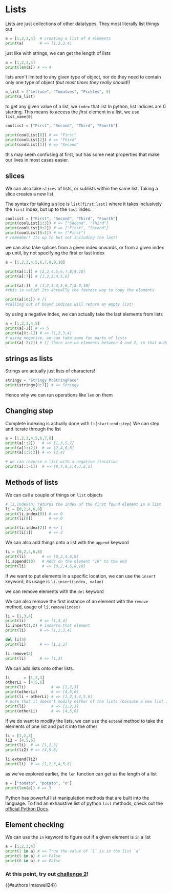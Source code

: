 # Lists

Lists are just collections of other datatypes. They most literally list things out

```py
a = [1,2,3,4]  # creating a list of 4 elements
print(a)       # => [1,2,3,4]
```

just like with strings, we can get the length of lists

```py
a = [1,2,3,4]
print(len(a)) # => 4
```

lists aren't limited to any given type of object, nor do they need to contain only one type of object *(but most times they really should!)*

```py
a_list = ["Lettuce", "Tomatoes", "Pickles", 5]
print(a_list)
```

to get any given value of a list, we `index` that list
In python, list indicies are 0 starting. This means to access the *first* element in a list, we use `list_name[0]`

```py
coolList = ["First", "Second", "Third", "Fourth"]

print(coolList[0]) # => "First"
print(coolList[2]) # => "Third"
print(coolList[1]) # => "Second"
```

this may seem confusing at first, but has some neat properties that make our lives in most cases easier.

slices
--- 

We can also take `slices` of lists, or sublists within the same list. Taking a slice creates a new list.

The syntax for taking a slice is `list[first:last]` where it takes inclusively the `first` index, but up to the `last` index. 

```py
coolList = ["First", "Second", "Third", "Fourth"]
print(coolList[1:3]) # => ["Second", "Third"]
print(coolList[0:2]) # => ["First", "Second"]
print(coolList[0:1]) # => ["First"] 
# remember! Its up to but not including the last!
```

we can also take splices from a given index onwards, or from a given index up until, by not specifying the first or last index

```py
a = [1,2,3,4,5,6,7,8,9,10]

print(a[1:]) # [2,3,4,5,6,7,8,9,10]
print(a[:7]) # [1,2,3,4,5,6]

print(a[:])  # [1,2,3,4,5,6,7,8,9,10] 
#this is valid! Its actually the fastest way to copy the elements

print(a[10:]) # []
#calling out of bound indices will return an empty list!
```

by using a negative index, we can actually take the last elements from lists

```py
a = [1,2,3,4,5]
print(a[-1]) # => 5
print(a[0:-1]) # => [1,2,3,4]
# using negative, we can take some fun parts of lists
print(a[-2:2]) # [] there are no elements between 4 and 2, in that order
```  

strings as lists
---

Strings are actually just lists of characters!
```py
stringy = "Stringy McStringFace"
print(stringy[0:7]) # => Stringy
```
Hence why we can run operations like `len` on them

Changing step 
---

Complete indexing is actually done with `li[start:end:step]` We can step and iterate through the list
```py
a = [1,2,3,4,5,6,7,8]
print(a[::2])   # => [1,3,5,7]
print(a[1::2])  # => [2,4,6,8]
print(a[1:5:2]) # => [2,4]

# we can reverse a list with a negative iteration
print(a[::-1])  # => [8,7,6,5,4,3,2,1]
```


Methods of lists
---

We can call a couple of things on `list` objects

```py
# li.index(n) returns the index of the first found element in a list
li = [0,2,4,6,8]
print(li.index(0)) # => 0
print(li[0])       # => 0

print(li.index[2]) # => 1
print(li[1])       # => 2
```

We can also add things onto a list with the `append` keyword

```py
li = [0,2,4,6,8]
print(li)       # => [0,2,4,6,8]
li.append(10)   # Adds on the element "10" to the end
print(li)       # => [0,2,4,6,8,10]
```

If we want to put elements in a specific location, we can use the `insert` keyword, its usage is `li.insert(index, value)`

we can remove elements with the `del` keyword

We can also remove the first instance of an element with  the `remove` method, usage of `li.remove(index)`
```py
li = [1,3,4]
print(li)      # => [1,3,4]
li.insert(1,2) # inserts that element
print(li)      # => [1,2,3,4]

del li[3]
print(li)      # => [1,2,3]

li.remove(2)
print(li)      # => [1,3]
```

We can add lists onto other lists.
```py
li      = [1,2,3]
otherLi = [4,5,6]
print(li)           # => [1,2,3]
print(otherLi)      # => [4,5,6]
print(li + otherLi) # => [1,2,3,4,5,6]
# note that it doesn't modify either of the lists (because a new list is created!)
print(li)           # => [1,2,3] 
print(otherLi)      # => [4,5,6]
```

if we do want to modify the lists, we can use the `extend` method to take the elements of one list and put it into the other

```py
li = [1,2,3]
li2 = [4,5,6]
print(li)  # => [1,2,3]
print(li2) # => [4,5,6]

li.extend(li2)
print(li)  # => [1,2,3,4,5,6]
```

as we've explored earlier, the `len` function can get us the length of a list
```py
a = ["tomato", "potato", "o"]
print(len(a)) # => 3
```

Python has powerful list manipulation methods that are built into the language. To find an exhaustive list of python `list` methods, check out the [official Python Docs](https://docs.python.org/3/tutorial/datastructures.html).

Element checking
---
We can use the `in` keyword to figure out if a given element is `in` a list

```py
a = [1,2,3,4]
print(1 in a) # => True the value of `1` is in the list `a`
print(5 in a) # => False
print(0 in a) # => False
```

### At this point, try out [challenge 2](../challenges/2.md)!

{{#authors lmaxwell24}}
